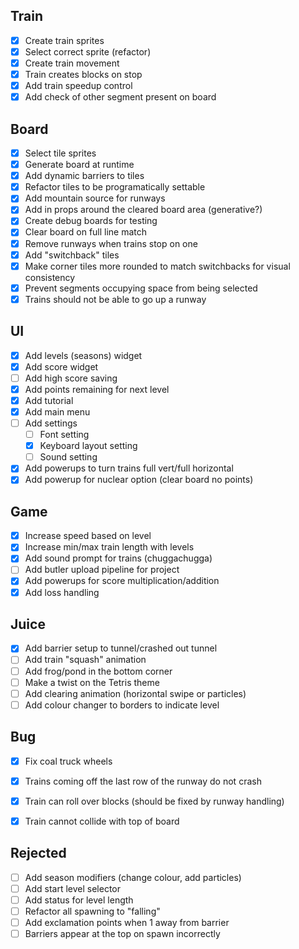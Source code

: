 ## Train
- [x] Create train sprites
- [x] Select correct sprite (refactor)
- [x] Create train movement
- [x] Train creates blocks on stop
- [x] Add train speedup control
- [x] Add check of other segment present on board
## Board
- [x] Select tile sprites
- [x] Generate board at runtime
- [x] Add dynamic barriers to tiles
- [x] Refactor tiles to be programatically settable
- [x] Add mountain source for runways
- [x] Add in props around the cleared board area (generative?)
- [x] Create debug boards for testing
- [x] Clear board on full line match
- [x] Remove runways when trains stop on one
- [x] Add "switchback" tiles
- [x] Make corner tiles more rounded to match switchbacks for visual consistency
- [x] Prevent segments occupying space from being selected
- [x] Trains should not be able to go up a runway
## UI
- [x] Add levels (seasons) widget
- [x] Add score widget
- [ ] Add high score saving
- [x] Add points remaining for next level
- [x] Add tutorial
- [x] Add main menu
- [ ] Add settings
	- [ ] Font setting
	- [x] Keyboard layout setting
	- [ ] Sound setting
- [x] Add powerups to turn trains full vert/full horizontal
- [x] Add powerup for nuclear option (clear board no points)
## Game
- [x] Increase speed based on level
- [x] Increase min/max train length with levels
- [x] Add sound prompt for trains (chuggachugga)
- [ ] Add butler upload pipeline for project
- [x] Add powerups for score multiplication/addition
- [x] Add loss handling
## Juice
- [x] Add barrier setup to tunnel/crashed out tunnel
- [ ] Add train "squash" animation
- [ ] Add frog/pond in the bottom corner
- [ ] Make a twist on the Tetris theme
- [ ] Add clearing animation (horizontal swipe or particles)
- [ ] Add colour changer to borders to indicate level
## Bug
- [x] Fix coal truck wheels
- [x] Trains coming off the last row of the runway do not crash
- [x] Train can roll over blocks (should be fixed by runway handling)
- [x] Train cannot collide with top of board


## Rejected
- [ ] Add season modifiers (change colour, add particles)
- [ ] Add start level selector
- [ ] Add status for level length
- [ ] Refactor all spawning to "falling"
- [ ] Add exclamation points when 1 away from barrier
- [ ] Barriers appear at the top on spawn incorrectly
